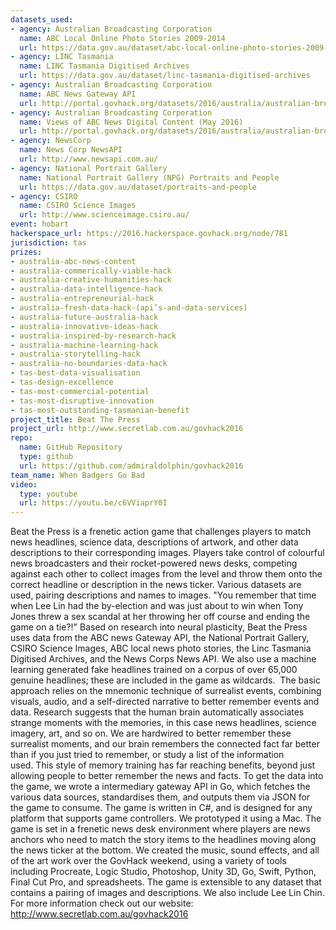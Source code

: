 ```yaml
---
datasets_used:
- agency: Australian Broadcasting Corporation
  name: ABC Local Online Photo Stories 2009-2014
  url: https://data.gov.au/dataset/abc-local-online-photo-stories-2009-2014
- agency: LINC Tasmania
  name: LINC Tasmania Digitised Archives
  url: https://data.gov.au/dataset/linc-tasmania-digitised-archives
- agency: Australian Broadcasting Corporation
  name: ABC News Gateway API
  url: http://portal.govhack.org/datasets/2016/australia/australian-broadcasting-corporation/abc-gateway-api.html
- agency: Australian Broadcasting Corporation
  name: Views of ABC News Digital Content (May 2016)
  url: http://portal.govhack.org/datasets/2016/australia/australian-broadcasting-corporation/views-of-abc-news-digital-content-(may-2016).html
- agency: NewsCorp
  name: News Corp NewsAPI
  url: http://www.newsapi.com.au/
- agency: National Portrait Gallery
  name: National Portrait Gallery (NPG) Portraits and People
  url: https://data.gov.au/dataset/portraits-and-people
- agency: CSIRO
  name: CSIRO Science Images
  url: http://www.scienceimage.csiro.au/
event: hobart
hackerspace_url: https://2016.hackerspace.govhack.org/node/781
jurisdiction: tas
prizes:
- australia-abc-news-content
- australia-commerically-viable-hack
- australia-creative-humanities-hack
- australia-data-intelligence-hack
- australia-entrepreneurial-hack
- australia-fresh-data-hack-(api’s-and-data-services)
- australia-future-australia-hack
- australia-innovative-ideas-hack
- australia-inspired-by-research-hack
- australia-machine-learning-hack
- australia-storytelling-hack
- australia-no-boundaries-data-hack
- tas-best-data-visualisation
- tas-design-excellence
- tas-most-commercial-potential
- tas-most-disruptive-innovation
- tas-most-outstanding-tasmanian-benefit
project_title: Beat The Press
project_url: http://www.secretlab.com.au/govhack2016
repo:
  name: GitHub Repository
  type: github
  url: https://github.com/admiraldolphin/govhack2016
team_name: When Badgers Go Bad
video:
  type: youtube
  url: https://youtu.be/c6VViaprY0I
---
```


Beat the Press is a frenetic action game that challenges players to match news headlines, science data, descriptions of artwork, and other data descriptions to their corresponding images.
Players take control of colourful news broadcasters and their rocket-powered news desks, competing against each other to collect images from the level and throw them onto the correct headline or description in the news ticker. Various datasets are used, pairing descriptions and names to images.
"You remember that time when Lee Lin had the by-election and was just about to win when Tony Jones threw a sex scandal at her throwing her off course and ending the game on a tie?!"
Based on research into neural plasticity, Beat the Press uses data from the ABC news Gateway API, the National Portrait Gallery, CSIRO Science Images, ABC local news photo stories, the Linc Tasmania Digitised Archives, and the News Corps News API. We also use a machine learning generated fake headlines trained on a corpus of over 65,000 genuine headlines; these are included in the game as wildcards. 
The basic approach relies on the mnemonic technique of surrealist events, combining visuals, audio, and a self-directed narrative to better remember events and data. Research suggests that the human brain automatically associates strange moments with the memories, in this case news headlines, science imagery, art, and so on. We are hardwired to better remember these surrealist moments, and our brain remembers the connected fact far better than if you just tried to remember, or study a list of the information used. This style of memory training has far reaching benefits, beyond just allowing people to better remember the news and facts.
To get the data into the game, we wrote a intermediary gateway API in Go, which fetches the various data sources, standardises them, and outputs them via JSON for the game to consume. The game is written in C#, and is designed for any platform that supports game controllers. We prototyped it using a Mac. The game is set in a frenetic news desk environment where players are news anchors who need to match the story items to the headlines moving along the news ticker at the bottom. We created the music, sound effects, and all of the art work over the GovHack weekend, using a variety of tools including Procreate, Logic Studio, Photoshop, Unity 3D, Go, Swift, Python, Final Cut Pro, and spreadsheets.
The game is extensible to any dataset that contains a pairing of images and descriptions. We also include Lee Lin Chin.
For more information check out our website: http://www.secretlab.com.au/govhack2016
